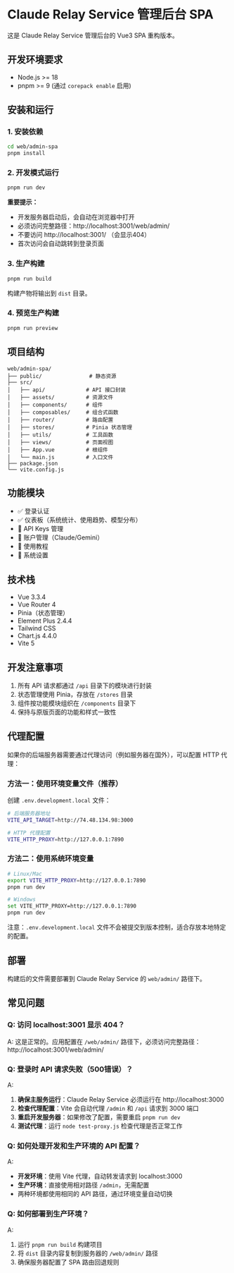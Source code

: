 # Claude Relay Service 管理后台 SPA

这是 Claude Relay Service 管理后台的 Vue3 SPA 重构版本。

## 开发环境要求

- Node.js >= 18
- pnpm >= 9 (通过 `corepack enable` 启用)

## 安装和运行

### 1. 安装依赖

```bash
cd web/admin-spa
pnpm install
```

### 2. 开发模式运行

```bash
pnpm run dev
```

**重要提示：**
- 开发服务器启动后，会自动在浏览器中打开
- 必须访问完整路径：http://localhost:3001/web/admin/
- 不要访问 http://localhost:3001/ （会显示404）
- 首次访问会自动跳转到登录页面

### 3. 生产构建

```bash
pnpm run build
```

构建产物将输出到 `dist` 目录。

### 4. 预览生产构建

```bash
pnpm run preview
```

## 项目结构

```
web/admin-spa/
├── public/               # 静态资源
├── src/
│   ├── api/             # API 接口封装
│   ├── assets/          # 资源文件
│   ├── components/      # 组件
│   ├── composables/     # 组合式函数
│   ├── router/          # 路由配置
│   ├── stores/          # Pinia 状态管理
│   ├── utils/           # 工具函数
│   ├── views/           # 页面视图
│   ├── App.vue          # 根组件
│   └── main.js          # 入口文件
├── package.json
└── vite.config.js
```

## 功能模块

- ✅ 登录认证
- ✅ 仪表板（系统统计、使用趋势、模型分布）
- 🚧 API Keys 管理
- 🚧 账户管理（Claude/Gemini）
- 🚧 使用教程
- 🚧 系统设置

## 技术栈

- Vue 3.3.4
- Vue Router 4
- Pinia（状态管理）
- Element Plus 2.4.4
- Tailwind CSS
- Chart.js 4.4.0
- Vite 5

## 开发注意事项

1. 所有 API 请求都通过 `/api` 目录下的模块进行封装
2. 状态管理使用 Pinia，存放在 `/stores` 目录
3. 组件按功能模块组织在 `/components` 目录下
4. 保持与原版页面的功能和样式一致性

## 代理配置

如果你的后端服务器需要通过代理访问（例如服务器在国外），可以配置 HTTP 代理：

### 方法一：使用环境变量文件（推荐）

创建 `.env.development.local` 文件：

```bash
# 后端服务器地址
VITE_API_TARGET=http://74.48.134.98:3000

# HTTP 代理配置
VITE_HTTP_PROXY=http://127.0.0.1:7890
```

### 方法二：使用系统环境变量

```bash
# Linux/Mac
export VITE_HTTP_PROXY=http://127.0.0.1:7890
pnpm run dev

# Windows
set VITE_HTTP_PROXY=http://127.0.0.1:7890
pnpm run dev
```

注意：`.env.development.local` 文件不会被提交到版本控制，适合存放本地特定的配置。

## 部署

构建后的文件需要部署到 Claude Relay Service 的 `web/admin/` 路径下。

## 常见问题

### Q: 访问 localhost:3001 显示 404？
A: 这是正常的。应用配置在 `/web/admin/` 路径下，必须访问完整路径：http://localhost:3001/web/admin/

### Q: 登录时 API 请求失败（500错误）？
A:
1. **确保主服务运行**：Claude Relay Service 必须运行在 http://localhost:3000
2. **检查代理配置**：Vite 会自动代理 `/admin` 和 `/api` 请求到 3000 端口
3. **重启开发服务器**：如果修改了配置，需要重启 `pnpm run dev`
4. **测试代理**：运行 `node test-proxy.js` 检查代理是否正常工作

### Q: 如何处理开发和生产环境的 API 配置？
A: 
- **开发环境**：使用 Vite 代理，自动转发请求到 localhost:3000
- **生产环境**：直接使用相对路径 `/admin`，无需配置
- 两种环境都使用相同的 API 路径，通过环境变量自动切换

### Q: 如何部署到生产环境？
A:
1. 运行 `pnpm run build` 构建项目
2. 将 `dist` 目录内容复制到服务器的 `/web/admin/` 路径
3. 确保服务器配置了 SPA 路由回退规则